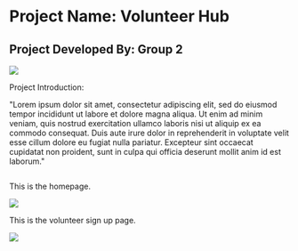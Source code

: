 # Project Name: Volunteer Hub
## Project Developed By: Group 2
<img src = "/images/logo.png">

Project Introduction:

"Lorem ipsum dolor sit amet, consectetur adipiscing elit, sed do eiusmod tempor incididunt ut labore et dolore magna aliqua. Ut enim ad minim veniam, quis nostrud exercitation ullamco laboris nisi ut aliquip ex ea commodo consequat. Duis aute irure dolor in reprehenderit in voluptate velit esse cillum dolore eu fugiat nulla pariatur. Excepteur sint occaecat cupidatat non proident, sunt in culpa qui officia deserunt mollit anim id est laborum."

<img src = "">

This is the homepage.

<img src = "/images/readme images/Volunteer_SignUp.png">

This is the volunteer sign up page.

<img src = "/images/readme images/Volunteer_Dashboard.png">
